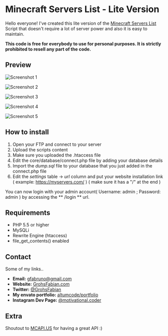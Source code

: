 # Minecraft Servers List - Lite Version

Hello everyone! I've created this lite version of the [Minecraft Servers List](http://bit.ly/minecraft-servers-list) Script that doesn't require a lot of server power and also it is easy to maintain. 

**This code is free for everybody to use for personal purposes. It is strictly prohibited to resell any part of the code.**

## Preview

![Screenshot 1](http://i.imgur.com/aFZXjmc.png)

![Screenshot 2](http://imgur.com/M9Mb6fM.png)

![Screenshot 3](http://imgur.com/FX3kkvu.png)

![Screenshot 4](http://imgur.com/Sa13ENf.png)

![Screenshot 5](http://imgur.com/PMkH8Qk.png)


## How to install
1. Open your FTP and connect to your server
2. Upload the scripts content
3. Make sure you uploaded the .htaccess file
4. Edit the core/database/connect.php file by adding your database details
5. Import the *dump.sql* file to your database that you just added in the connect.php file
6. Edit the *settings* table -> *url* column and put your website installation link ( example: https://myservers.com/ ) ( make sure it has a "/" at the end )

You can now login with your admin account( Username: admin ; Password: admin ) by accessing the ** /login ** url.

## Requirements

* PHP 5.5 or higher
* MySQLi
* Rewrite Engine (htaccess)
* file_get_contents() enabled

## Contact
Some of my links..

* **Email:** gfabruno@gmail.com 
* **Website:** [GrohsFabian.com](https://grohsfabian.com)
* **Twitter:** [@GrohsFabian](https://twitter.com/grohsfabian)
* **My envato portfolio:** [altumcode/portfolio](https://codecanyon.net/user/altumcode/portfolio)
* **Instagram Dev Page:** [@motivational.coder](https://instagram.com/motivational.coder)

## Extra
Shoutout to [MCAPI.US](https://mcapi.us/) for having a great API :)
